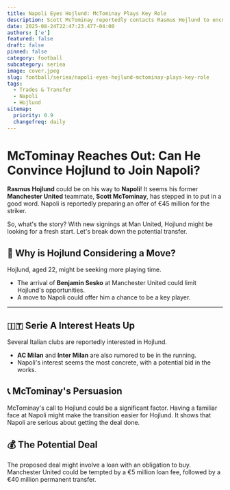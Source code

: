 ```yaml
---
title: Napoli Eyes Hojlund: McTominay Plays Key Role
description: Scott McTominay reportedly contacts Rasmus Hojlund to encourage a move to Napoli, who are preparing a €45 million bid.
date: 2025-08-24T22:47:23.477-04:00
authors: ['e']
featured: false
draft: false
pinned: false
category: football
subcategory: seriea
image: cover.jpeg
slug: football/seriea/napoli-eyes-hojlund-mctominay-plays-key-role
tags:
  - Trades & Transfer
  - Napoli
  - Hojlund
sitemap:
  priority: 0.9
  changefreq: daily
---
```


# McTominay Reaches Out: Can He Convince Hojlund to Join Napoli?

**Rasmus Hojlund** could be on his way to **Napoli**! It seems his former **Manchester United** teammate, **Scott McTominay**, has stepped in to put in a good word. Napoli is reportedly preparing an offer of €45 million for the striker.

So, what's the story? With new signings at Man United, Hojlund might be looking for a fresh start. Let's break down the potential transfer.

## 🤔 Why is Hojlund Considering a Move?

Hojlund, aged 22, might be seeking more playing time.

-   The arrival of **Benjamin Sesko** at Manchester United could limit Hojlund's opportunities.
-   A move to Napoli could offer him a chance to be a key player.

---

## 🇮🇹 Serie A Interest Heats Up

Several Italian clubs are reportedly interested in Hojlund.

-   **AC Milan** and **Inter Milan** are also rumored to be in the running.
-   Napoli's interest seems the most concrete, with a potential bid in the works.

## 📞 McTominay's Persuasion

McTominay's call to Hojlund could be a significant factor. Having a familiar face at Napoli might make the transition easier for Hojlund. It shows that Napoli are serious about getting the deal done.

## 💰 The Potential Deal

The proposed deal might involve a loan with an obligation to buy. Manchester United could be tempted by a €5 million loan fee, followed by a €40 million permanent transfer.